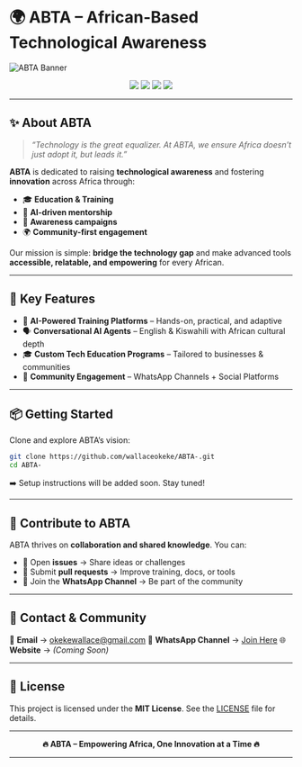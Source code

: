 # 🌍 ABTA – African-Based Technological Awareness

![ABTA Banner](https://img.shields.io/badge/ABTA-Technological%20Awareness%20Across%20Africa-green?style=for-the-badge\&logo=github)

<p align="center">
  <img src="https://img.shields.io/badge/AI-Driven-blue?style=flat-square&logo=OpenAI" />
  <img src="https://img.shields.io/badge/Innovation-Africa-success?style=flat-square&logo=aframe" />
  <img src="https://img.shields.io/badge/Community-Empowerment-orange?style=flat-square&logo=whatsapp" />
  <img src="https://img.shields.io/badge/Languages-English%20%7C%20Kiswahili-red?style=flat-square&logo=googletranslate" />
</p>  

---

## ✨ About ABTA

> *“Technology is the great equalizer. At ABTA, we ensure Africa doesn’t just adopt it, but leads it.”*

**ABTA** is dedicated to raising **technological awareness** and fostering **innovation** across Africa through:

* 🎓 **Education & Training**
* 🤖 **AI-driven mentorship**
* 📡 **Awareness campaigns**
* 🌍 **Community-first engagement**

Our mission is simple: **bridge the technology gap** and make advanced tools **accessible, relatable, and empowering** for every African.

---

## 🚀 Key Features

* 🤖 **AI-Powered Training Platforms** – Hands-on, practical, and adaptive
* 🗣️ **Conversational AI Agents** – English & Kiswahili with African cultural depth
* 🎓 **Custom Tech Education Programs** – Tailored to businesses & communities
* 💬 **Community Engagement** – WhatsApp Channels + Social Platforms

---

## 📦 Getting Started

Clone and explore ABTA’s vision:

```bash
git clone https://github.com/wallaceokeke/ABTA-.git
cd ABTA-
```

➡️ Setup instructions will be added soon. Stay tuned!

---

## 🤝 Contribute to ABTA

ABTA thrives on **collaboration and shared knowledge**. You can:

* 🔹 Open **issues** → Share ideas or challenges
* 🔹 Submit **pull requests** → Improve training, docs, or tools
* 🔹 Join the **WhatsApp Channel** → Be part of the community

---

## 📲 Contact & Community

📧 **Email** → [okekewallace@gmail.com](mailto:okekewallace@gmail.com)
💬 **WhatsApp Channel** → [Join Here](https://whatsapp.com/channel/0029Vb5wi9TBFLgS84b8qa1B)
🌐 **Website** → *(Coming Soon)*

---

## 📜 License

This project is licensed under the **MIT License**. See the [LICENSE](LICENSE) file for details.

---

<p align="center">
  <b>🔥 ABTA – Empowering Africa, One Innovation at a Time 🔥</b>
</p>  

---
